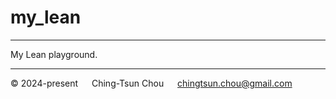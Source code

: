 
# my_lean

--------------------------------

My Lean playground.

--------------------------------

&copy; 2024-present &emsp; Ching-Tsun Chou &emsp; <chingtsun.chou@gmail.com>
